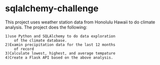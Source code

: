 # sqlalchemy-challenge

This project uses weather station data from Honolulu Hawaii
to do climate analysis. The project does the following:

	1)use Python and SQLAlchemy to do data exploration
		of the climate database. 
	2)Examin precipitation data for the last 12 months 
		of record
	3)Calculate lowest, highest, and average tempature
	4)Create a Flask API based on the above analysis. 
	
	